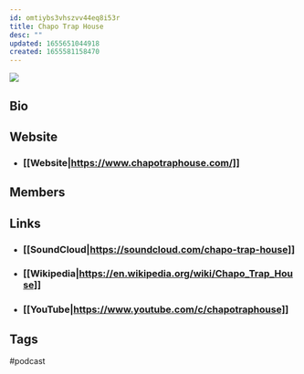 ```yaml
---
id: omtiybs3vhszvv44eq8i53r
title: Chapo Trap House
desc: ""
updated: 1655651044918
created: 1655581158470
---
```


![](/assets/images/2022-06-19-10-03-56.png)

## Bio

## Website

- ### [[Website|https://www.chapotraphouse.com/]]

## Members

## Links

- ### [[SoundCloud|https://soundcloud.com/chapo-trap-house]]
- ### [[Wikipedia|https://en.wikipedia.org/wiki/Chapo_Trap_House]]
- ### [[YouTube|https://www.youtube.com/c/chapotraphouse]]

## Tags

#podcast
